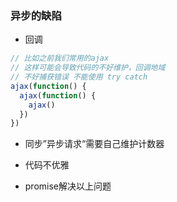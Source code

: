 ### 异步的缺陷
- 回调
```javascript
// 比如之前我们常用的ajax  
// 这样可能会导致代码的不好维护，回调地域
// 不好捕获错误 不能使用 try catch
ajax(function() {
  ajax(function() {
    ajax()
  })
})
```
- 同步”异步请求“需要自己维护计数器
- 代码不优雅

- promise解决以上问题